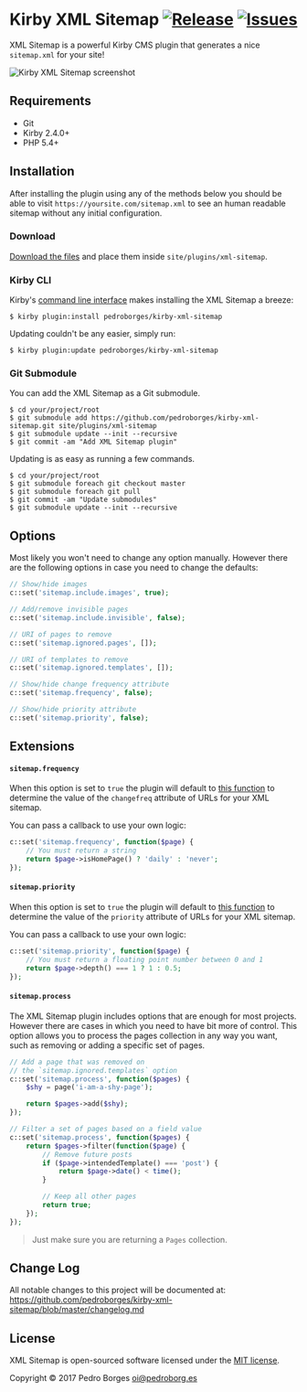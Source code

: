 # Kirby XML Sitemap [![Release](https://img.shields.io/github/release/pedroborges/kirby-xml-sitemap.svg)](https://github.com/pedroborges/kirby-xml-sitemap/releases) [![Issues](https://img.shields.io/github/issues/pedroborges/kirby-xml-sitemap.svg)](https://github.com/pedroborges/kirby-xml-sitemap/issues)

XML Sitemap is a powerful Kirby CMS plugin that generates a nice `sitemap.xml` for your site!

![Kirby XML Sitemap screenshot](https://raw.githubusercontent.com/pedroborges/kirby-xml-sitemap/master/screenshot.png)

## Requirements
- Git
- Kirby 2.4.0+
- PHP 5.4+

## Installation
After installing the plugin using any of the methods below you should be able to visit `https://yoursite.com/sitemap.xml` to see an human readable sitemap without any initial configuration.

### Download
[Download the files](https://github.com/pedroborges/kirby-xml-sitemap/archive/master.zip) and place them inside `site/plugins/xml-sitemap`.

### Kirby CLI
Kirby's [command line interface](https://github.com/getkirby/cli) makes installing the XML Sitemap a breeze:

    $ kirby plugin:install pedroborges/kirby-xml-sitemap

Updating couldn't be any easier, simply run:

    $ kirby plugin:update pedroborges/kirby-xml-sitemap

### Git Submodule
You can add the XML Sitemap as a Git submodule.

    $ cd your/project/root
    $ git submodule add https://github.com/pedroborges/kirby-xml-sitemap.git site/plugins/xml-sitemap
    $ git submodule update --init --recursive
    $ git commit -am "Add XML Sitemap plugin"

Updating is as easy as running a few commands.

    $ cd your/project/root
    $ git submodule foreach git checkout master
    $ git submodule foreach git pull
    $ git commit -am "Update submodules"
    $ git submodule update --init --recursive

## Options
Most likely you won't need to change any option manually. However there are the following options in case you need to change the defaults:

```php
// Show/hide images
c::set('sitemap.include.images', true);

// Add/remove invisible pages
c::set('sitemap.include.invisible', false);

// URI of pages to remove
c::set('sitemap.ignored.pages', []);

// URI of templates to remove
c::set('sitemap.ignored.templates', []);

// Show/hide change frequency attribute
c::set('sitemap.frequency', false);

// Show/hide priority attribute
c::set('sitemap.priority', false);
```

## Extensions

#### `sitemap.frequency`
When this option is set to `true` the plugin will default to [this function](https://github.com/pedroborges/kirby-xml-sitemap/blob/bcd95cdbecc99809161d702c96c9fb25e66e69f8/sitemap.php#L61-L71) to determine the value of the `changefreq` attribute of URLs for your XML sitemap.

You can pass a callback to use your own logic:

```php
c::set('sitemap.frequency', function($page) {
    // You must return a string
    return $page->isHomePage() ? 'daily' : 'never';
});
```

#### `sitemap.priority`
When this option is set to `true` the plugin will default to [this function](https://github.com/pedroborges/kirby-xml-sitemap/blob/bcd95cdbecc99809161d702c96c9fb25e66e69f8/sitemap.php#L57-L59) to determine the value of the `priority` attribute of URLs for your XML sitemap.

You can pass a callback to use your own logic:

```php
c::set('sitemap.priority', function($page) {
    // You must return a floating point number between 0 and 1
    return $page->depth() === 1 ? 1 : 0.5;
});
```

#### `sitemap.process`
The XML Sitemap plugin includes options that are enough for most projects. However there are cases in which you need to have bit more of control. This option allows you to process the pages collection in any way you want, such as removing or adding a specific set of pages.

```php
// Add a page that was removed on
// the `sitemap.ignored.templates` option
c::set('sitemap.process', function($pages) {
    $shy = page('i-am-a-shy-page');

    return $pages->add($shy);
});

// Filter a set of pages based on a field value
c::set('sitemap.process', function($pages) {
    return $pages->filter(function($page) {
        // Remove future posts
        if ($page->intendedTemplate() === 'post') {
            return $page->date() < time();
        }

        // Keep all other pages
        return true;
    });
});
```

> Just make sure you are returning a `Pages` collection.

## Change Log
All notable changes to this project will be documented at: <https://github.com/pedroborges/kirby-xml-sitemap/blob/master/changelog.md>

## License
XML Sitemap is open-sourced software licensed under the [MIT license](http://www.opensource.org/licenses/mit-license.php).

Copyright © 2017 Pedro Borges <oi@pedroborg.es>
